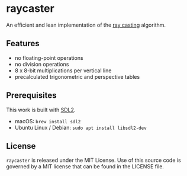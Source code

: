 # raycaster
An efficient and lean implementation of the [ray casting](https://en.wikipedia.org/wiki/Ray_casting) algorithm.

## Features
- no floating-point operations
- no division operations
- 8 x 8-bit multiplications per vertical line
- precalculated trigonometric and perspective tables

## Prerequisites
This work is built with [SDL2](https://www.libsdl.org/).
* macOS: `brew install sdl2`
* Ubuntu Linux / Debian: `sudo apt install libsdl2-dev`

## License
`raycaster` is released under the MIT License.
Use of this source code is governed by a MIT license that can be found in the LICENSE file.
